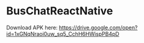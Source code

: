 # BusChatReactNative
Download APK here: https://drive.google.com/open?id=1xGNqNraoi0uw_sq5_CchH6HWispPB4pD
